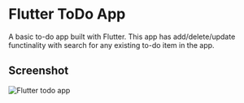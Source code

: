 # Flutter ToDo App

A basic to-do app built with Flutter. This app has add/delete/update functinality with search for any existing to-do item in the app.

<!-- ## Watch it on YouTube
This repository is part of a tutorial on my YouTube.
- [Flutter ToDo App Tutorial for Beginners](https://youtu.be/K4P5DZ9TRns) -->

## Screenshot

![Flutter todo app](./flutter-todo-iphone.png)